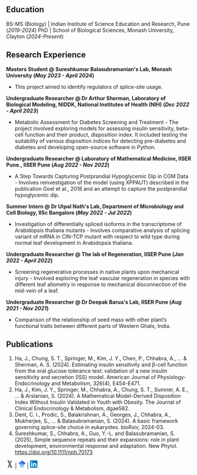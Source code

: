 ## Education

BS-MS (Biology) | Indian Institute of Science Education and Research, Pune (_2019-2024_)
PhD | School of Biological Sciences, Monash University, Clayton (_2024-Present_)


## Research Experience
**Masters Student @ Sureshkumar Balasubramanian's Lab, Monash University (_May 2023 - April 2024_)**
- This project aimed to identify regulators of splice-site usage.

**Undergraduate Researcher @ Dr Arthur Sherman, Laboratory of Biological Modeling, NIDDK, National Institutes of Health (NIH) (_Dec 2022 -  April 2023_)**
- Metabolic Assessment for Diabetes Screening and Treatment - The project involved exploring models for assessing insulin sensitivity, beta-cell function and their product, disposition index. It included testing the suitability of various disposition indices for detecting pre-diabetes and diabetes and developing open-source software in Python.

**Undergraduate Researcher @ Laboratory of Mathematical Medicine, IISER Pune., IISER Pune (_Aug 2022 -  Nov 2022_)**
- A Step Towards Capturing Postprandial Hypoglycemic Dip in CGM Data - Involves reinvestigation of the model (using XPPAUT) described in the publication Goel et al., 2018 and an attempt to capture the postprandial hypoglycemic dip.

**Summer Intern @ Dr Utpal Nath's Lab, Department of Microbiology and Cell Biology, IISc Bangalore (_May 2022 -  Jul 2022_)**
- Investigation of differentially spliced isoforms in the transcriptome of Arabidopsis thaliana mutants - Involves comparative analysis of splicing variant of mRNA in CIN-TCP mutant with respect to wild type during normal leaf development in Arabidopsis thaliana.
 
**Undergraduate Researcher @ The lab of Regeneration, IISER Pune (_Jan 2022 -  April 2022_)**
- Screening regenerative processes in native plants upon mechanical injury - Involved exploring the leaf vascular regeneration in species with different leaf allometry in response to mechanical disconnection of the mid-vein of a leaf.

**Undergraduate Researcher @ Dr Deepak Barua's Lab, IISER Pune (_Aug 2021 - Nov 2021_)**
- Comparison of the relationship of seed mass with other plant’s functional traits between different parts of Western Ghats, India.


## Publications
1. Ha, J., Chung, S. T., Springer, M., Kim, J. Y., Chen, P., Chhabra, A., ... & Sherman, A. S. (2024). Estimating insulin sensitivity and β-cell function from the oral glucose tolerance test: validation of a new insulin sensitivity and secretion (ISS) model. American Journal of Physiology-Endocrinology and Metabolism, 326(4), E454-E471.
2. Ha, J., Kim, J. Y., Springer, M., Chhabra, A., Chung, S. T., Sumner, A. E., ... & Arslanian, S. (2024). A Mathematical Model-Derived Disposition Index Without Insulin Validated in Youth with Obesity. The Journal of Clinical Endocrinology & Metabolism, dgae582.
3. Dent, C. I., Prodic, S., Balakrishnan, A., Georges, J., Chhabra, A., Mukherjee, S., ... & Balasubramanian, S. (2024). A basic framework governing splice-site choice in eukaryotes. bioRxiv, 2024-03.
4. Sureshkumar, S., Chhabra, A., Guo, Y.-L. and Balasubramanian, S. (2025), Simple sequence repeats and their expansions: role in plant development, environmental response and adaptation. New Phytol. https://doi.org/10.1111/nph.70173



[<img src="/Images/X-Logo.png" width="20" height="20">](https://x.com/Aaryan__Chhabra) | [<img src="/Images/Google_Scholar_logo.svg.png" width="20" height="20">](https://scholar.google.com/citations?user=ikNtX5wAAAAJ&hl=en) | [<img src="/Images/LinkedIn_logo_initials.png" width="20" height="20">](https://www.linkedin.com/in/aaryan-chhabra-947ab6243/)

